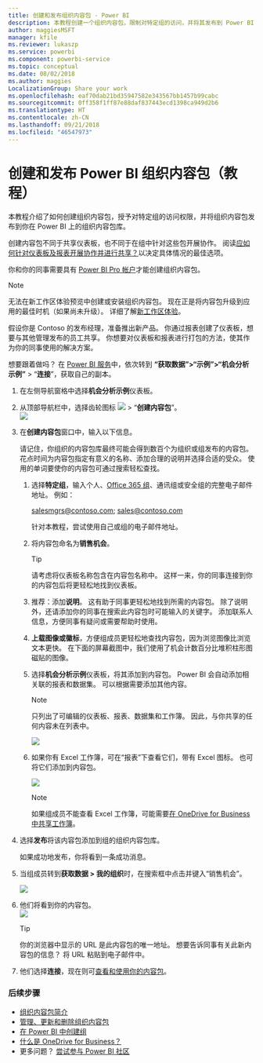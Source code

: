 ```yaml
---
title: 创建和发布组织内容包 - Power BI
description: 本教程创建一个组织内容包，限制对特定组的访问，并将其发布到 Power BI 上的组织内容包库。
author: maggiesMSFT
manager: kfile
ms.reviewer: lukaszp
ms.service: powerbi
ms.component: powerbi-service
ms.topic: conceptual
ms.date: 08/02/2018
ms.author: maggies
LocalizationGroup: Share your work
ms.openlocfilehash: eaf70dab21bd35947582e343567bb1457b99cabc
ms.sourcegitcommit: 0ff358f1ff87e88daf837443ecd1398ca949d2b6
ms.translationtype: HT
ms.contentlocale: zh-CN
ms.lasthandoff: 09/21/2018
ms.locfileid: "46547973"
---
```

# <a name="create-and-publish-a-power-bi-organizational-content-pack-tutorial"></a>创建和发布 Power BI 组织内容包（教程）

本教程介绍了如何创建组织内容包，授予对特定组的访问权限，并将组织内容包发布到你在 Power BI 上的组织内容包库。

创建内容包不同于共享仪表板，也不同于在组中针对这些包开展协作。 阅读[应如何针对仪表板及报表开展协作并进行共享？](service-how-to-collaborate-distribute-dashboards-reports.md)以决定具体情况的最佳选项。

你和你的同事需要具有 [Power BI Pro 帐户](https://powerbi.microsoft.com/pricing)才能创建组织内容包。 

> [!NOTE]
> 无法在新工作区体验预览中创建或安装组织内容包。 现在正是将内容包升级到应用的最佳时机（如果尚未升级）。 详细了解[新工作区体验](service-create-the-new-workspaces.md)。
> 

假设你是 Contoso 的发布经理，准备推出新产品。  你通过报表创建了仪表板，想要与其他管理发布的员工共享。 你想要对仪表板和报表进行打包的方法，使其作为你的同事使用的解决方案。 

想要跟着做吗？ 在 [Power BI 服务](https://powerbi.com)中，依次转到 **“获取数据”>“示例”>“机会分析示例”** > “**连接**”，获取自己的副本。 

1. 在左侧导航窗格中选择**机会分析示例**仪表板。
2. 从顶部导航栏中，选择齿轮图标 ![](media/service-organizational-content-pack-create-and-publish/cog.png) > “**创建内容包**”。    
   ![](media/service-organizational-content-pack-create-and-publish/pbi_create_contpk.png)
3. 在**创建内容包**窗口中，输入以下信息。  
   
   请记住，你组织的内容包库最终可能会得到数百个为组织或组发布的内容包。 花点时间为内容包指定有意义的名称、添加合理的说明并选择合适的受众。  使用的单词要使你的内容包可通过搜索轻松查找。
   
   1. 选择**特定组**，输入个人、[Office 365 组](https://support.office.com/article/Create-a-group-in-Office-365-7124dc4c-1de9-40d4-b096-e8add19209e9)、通讯组或安全组的完整电子邮件地址。 例如：
      
        salesmgrs@contoso.com; sales@contoso.com
      
      针对本教程，尝试使用自己或组的电子邮件地址。
   
   2. 将内容包命名为**销售机会**。
   
      > [!TIP]
      > 请考虑将仪表板名称包含在内容包名称中。 这样一来，你的同事连接到你的内容包后将更轻松地找到仪表板。
      > 
      > 
   
   3. 推荐：添加**说明**。 这有助于同事更轻松地找到所需的内容包。 除了说明外，还请添加你的同事在搜索此内容包时可能输入的关键字。 添加联系人信息，方便同事有疑问或需要帮助时使用。
   
   4. **上载图像或徽标**，方便组成员更轻松地查找内容包，因为浏览图像比浏览文本更快。 在下面的屏幕截图中，我们使用了机会计数百分比堆积柱形图磁贴的图像。
   
   5. 选择**机会分析示例**仪表板，将其添加到内容包。  Power BI 会自动添加相关联的报表和数据集。 可以根据需要添加其他内容。
   
      > [!NOTE]
      >  只列出了可编辑的仪表板、报表、数据集和工作簿。 因此，与你共享的任何内容未在列表中。
      > 
      > 
   
      ![](media/service-organizational-content-pack-create-and-publish/cpwindow.png) 
   
   6. 如果你有 Excel 工作簿，可在“报表”下查看它们，带有 Excel 图标。 也可将它们添加到内容包。
   
      ![](media/service-organizational-content-pack-create-and-publish/pbi_orgcontpkexcel.png)
   
      > [!NOTE]
      > 如果组成员不能查看 Excel 工作簿，可能需要[在 OneDrive for Business 中共享工作簿](https://support.office.com/en-us/article/Share-documents-or-folders-in-Office-365-1fe37332-0f9a-4719-970e-d2578da4941c)。
      > 
      > 
4. 选择**发布**将该内容包添加到组的组织内容包库。  
   
   如果成功地发布，你将看到一条成功消息。 
5. 当组成员转到**获取数据 > 我的组织**时，在搜索框中点击并键入“销售机会”。
   
   ![](media/service-organizational-content-pack-create-and-publish/cp_searchbox.png) 
6. 他们将看到你的内容包。  
   ![](media/service-organizational-content-pack-create-and-publish/powerbi-find-content-pack-organization.png) 
   
   > [!TIP]
   > 你的浏览器中显示的 URL 是此内容包的唯一地址。  想要告诉同事有关此新内容包的信息？  将 URL 粘贴到电子邮件中。
   > 
   > 
7. 他们选择**连接**，现在则可[查看和使用你的内容包](service-organizational-content-pack-copy-refresh-access.md)。 

### <a name="next-steps"></a>后续步骤
* [组织内容包简介](service-organizational-content-pack-introduction.md)  
* [管理、更新和删除组织内容包](service-organizational-content-pack-manage-update-delete.md)  
* [在 Power BI 中创建组](consumer/end-user-create-apps.md)  
* [什么是 OneDrive for Business？](https://support.office.com/en-us/article/What-is-OneDrive-for-Business-187f90af-056f-47c0-9656-cc0ddca7fdc2)
* 更多问题？ [尝试参与 Power BI 社区](http://community.powerbi.com/)

